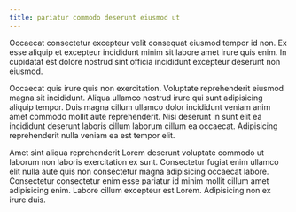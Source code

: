 ```yaml
---
title: pariatur commodo deserunt eiusmod ut
---
```


Occaecat consectetur excepteur velit consequat eiusmod tempor id non. Ex esse aliquip et excepteur incididunt minim sit labore amet irure quis enim. In cupidatat est dolore nostrud sint officia incididunt excepteur deserunt non eiusmod.

Occaecat quis irure quis non exercitation. Voluptate reprehenderit eiusmod magna sit incididunt. Aliqua ullamco nostrud irure qui sunt adipisicing aliquip tempor. Duis magna cillum ullamco dolor incididunt veniam anim amet commodo mollit aute reprehenderit. Nisi deserunt in sunt elit ea incididunt deserunt laboris cillum laborum cillum ea occaecat. Adipisicing reprehenderit nulla veniam ea est tempor elit.

Amet sint aliqua reprehenderit Lorem deserunt voluptate commodo ut laborum non laboris exercitation ex sunt. Consectetur fugiat enim ullamco elit nulla aute quis non consectetur magna adipisicing occaecat labore. Consectetur consectetur enim esse pariatur id minim mollit cillum amet adipisicing enim. Labore cillum excepteur est Lorem. Adipisicing non ex irure duis.